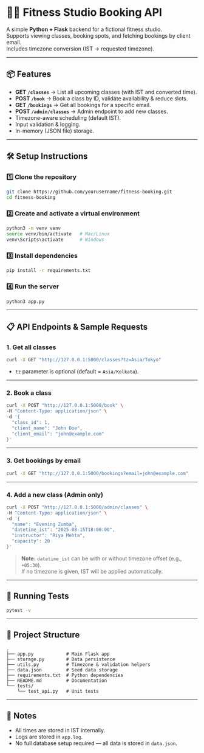 # 🏋️‍♀️ Fitness Studio Booking API

A simple **Python + Flask** backend for a fictional fitness studio.  
Supports viewing classes, booking spots, and fetching bookings by client email.  
Includes timezone conversion (IST → requested timezone).

---

## 📦 Features

- **GET `/classes`** → List all upcoming classes (with IST and converted time).
- **POST `/book`** → Book a class by ID, validate availability & reduce slots.
- **GET `/bookings`** → Get all bookings for a specific email.
- **POST `/admin/classes`** → Admin endpoint to add new classes.
- Timezone-aware scheduling (default IST).
- Input validation & logging.
- In-memory (JSON file) storage.

---

## 🛠 Setup Instructions

### 1️⃣ Clone the repository
```bash
git clone https://github.com/yourusername/fitness-booking.git
cd fitness-booking
```

### 2️⃣ Create and activate a virtual environment
```bash
python3 -m venv venv
source venv/bin/activate   # Mac/Linux
venv\Scripts\activate      # Windows
```

### 3️⃣ Install dependencies
```bash
pip install -r requirements.txt
```

### 4️⃣ Run the server
```bash
python3 app.py
```

---

## 📋 API Endpoints & Sample Requests

### 1. Get all classes
```bash
curl -X GET "http://127.0.0.1:5000/classes?tz=Asia/Tokyo"
```
- `tz` parameter is optional (default = `Asia/Kolkata`).

---

### 2. Book a class
```bash
curl -X POST "http://127.0.0.1:5000/book" \
-H "Content-Type: application/json" \
-d '{
  "class_id": 1,
  "client_name": "John Doe",
  "client_email": "john@example.com"
}'
```

---

### 3. Get bookings by email
```bash
curl -X GET "http://127.0.0.1:5000/bookings?email=john@example.com"
```

---

### 4. Add a new class (Admin only)
```bash
curl -X POST "http://127.0.0.1:5000/admin/classes" \
-H "Content-Type: application/json" \
-d '{
  "name": "Evening Zumba",
  "datetime_ist": "2025-08-15T18:00:00",
  "instructor": "Riya Mehta",
  "capacity": 20
}'
```
> **Note:** `datetime_ist` can be with or without timezone offset (e.g., `+05:30`).  
> If no timezone is given, IST will be applied automatically.

---

## 🧪 Running Tests
```bash
pytest -v
```

---

## 📂 Project Structure
```plaintext
.
├── app.py            # Main Flask app
├── storage.py        # Data persistence
├── utils.py          # Timezone & validation helpers
├── data.json         # Seed data storage
├── requirements.txt  # Python dependencies
├── README.md         # Documentation
└── tests/
    └── test_api.py   # Unit tests
```

---

## 📌 Notes
- All times are stored in IST internally.
- Logs are stored in `app.log`.
- No full database setup required — all data is stored in `data.json`.
